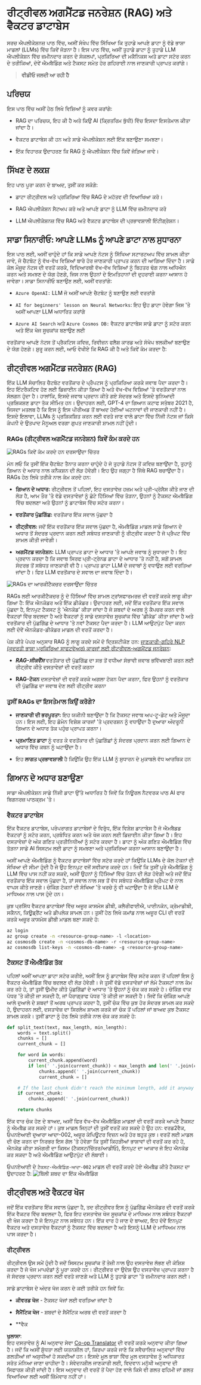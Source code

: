 <!--
CO_OP_TRANSLATOR_METADATA:
{
  "original_hash": "e2861bbca91c0567ef32bc77fe054f9e",
  "translation_date": "2025-05-20T01:13:08+00:00",
  "source_file": "15-rag-and-vector-databases/README.md",
  "language_code": "pa"
}
-->
# ਰੀਟ੍ਰੀਵਲ ਅਗਮੈਂਟਡ ਜਨਰੇਸ਼ਨ (RAG) ਅਤੇ ਵੈਕਟਰ ਡਾਟਾਬੇਸ

ਸਰਚ ਐਪਲੀਕੇਸ਼ਨਜ਼ ਪਾਠ ਵਿੱਚ, ਅਸੀਂ ਸੰਖੇਪ ਵਿੱਚ ਸਿੱਖਿਆ ਕਿ ਤੁਹਾਡੇ ਆਪਣੇ ਡਾਟਾ ਨੂੰ ਵੱਡੇ ਭਾਸ਼ਾ ਮਾਡਲਾਂ (LLMs) ਵਿੱਚ ਕਿਵੇਂ ਜੋੜਨਾ ਹੈ। ਇਸ ਪਾਠ ਵਿੱਚ, ਅਸੀਂ ਤੁਹਾਡੇ ਡਾਟਾ ਨੂੰ ਤੁਹਾਡੇ LLM ਐਪਲੀਕੇਸ਼ਨ ਵਿੱਚ ਜ਼ਮੀਨਦਾਰ ਕਰਨ ਦੇ ਸੰਕਲਪਾਂ, ਪ੍ਰਕਿਰਿਆ ਦੀ ਮਕੈਨਿਕਸ ਅਤੇ ਡਾਟਾ ਸਟੋਰ ਕਰਨ ਦੇ ਤਰੀਕਿਆਂ, ਦੋਵੇਂ ਐਮਬੈਡਿੰਗ ਅਤੇ ਟੈਕਸਟ ਸਮੇਤ ਹੋਰ ਗਹਿਰਾਈ ਨਾਲ ਜਾਣਕਾਰੀ ਪ੍ਰਾਪਤ ਕਰਾਂਗੇ।

> **ਵੀਡੀਓ ਜਲਦੀ ਆ ਰਹੀ ਹੈ**

## ਪਰਿਚਯ

ਇਸ ਪਾਠ ਵਿੱਚ ਅਸੀਂ ਹੇਠ ਲਿਖੇ ਵਿਸ਼ਿਆਂ ਨੂੰ ਕਵਰ ਕਰਾਂਗੇ:

- RAG ਦਾ ਪਰਿਚਯ, ਇਹ ਕੀ ਹੈ ਅਤੇ ਕਿਉਂ AI (ਕ੍ਰਿਤਰਿਮ ਬੁੱਧੀ) ਵਿੱਚ ਇਸਦਾ ਇਸਤੇਮਾਲ ਕੀਤਾ ਜਾਂਦਾ ਹੈ।

- ਵੈਕਟਰ ਡਾਟਾਬੇਸ ਕੀ ਹਨ ਅਤੇ ਸਾਡੇ ਐਪਲੀਕੇਸ਼ਨ ਲਈ ਇੱਕ ਬਣਾਉਣਾ ਸਮਝਣਾ।

- ਇੱਕ ਵਿਹਾਰਕ ਉਦਾਹਰਣ ਕਿ RAG ਨੂੰ ਐਪਲੀਕੇਸ਼ਨ ਵਿੱਚ ਕਿਵੇਂ ਜੋੜਿਆ ਜਾਵੇ।

## ਸਿੱਖਣ ਦੇ ਲਕਸ਼

ਇਹ ਪਾਠ ਪੂਰਾ ਕਰਨ ਦੇ ਬਾਅਦ, ਤੁਸੀਂ ਕਰ ਸਕੋਗੇ:

- ਡਾਟਾ ਰੀਟ੍ਰੀਵਲ ਅਤੇ ਪ੍ਰਕਿਰਿਆ ਵਿੱਚ RAG ਦੇ ਮਹੱਤਵ ਦੀ ਵਿਆਖਿਆ ਕਰੋ।

- RAG ਐਪਲੀਕੇਸ਼ਨ ਸੈਟਅਪ ਕਰੋ ਅਤੇ ਆਪਣੇ ਡਾਟਾ ਨੂੰ LLM ਵਿੱਚ ਜ਼ਮੀਨਦਾਰ ਕਰੋ

- LLM ਐਪਲੀਕੇਸ਼ਨਜ਼ ਵਿੱਚ RAG ਅਤੇ ਵੈਕਟਰ ਡਾਟਾਬੇਸ ਦੀ ਪ੍ਰਭਾਵਸ਼ਾਲੀ ਇੰਟੀਗ੍ਰੇਸ਼ਨ।

## ਸਾਡਾ ਸਿਨਾਰੀਓ: ਆਪਣੇ LLMs ਨੂੰ ਆਪਣੇ ਡਾਟਾ ਨਾਲ ਸੁਧਾਰਨਾ

ਇਸ ਪਾਠ ਲਈ, ਅਸੀਂ ਚਾਹੁੰਦੇ ਹਾਂ ਕਿ ਸਾਡੇ ਆਪਣੇ ਨੋਟਸ ਨੂੰ ਸਿੱਖਿਆ ਸਟਾਰਟਅਪ ਵਿੱਚ ਸ਼ਾਮਲ ਕੀਤਾ ਜਾਵੇ, ਜੋ ਚੈਟਬੋਟ ਨੂੰ ਵੱਖ-ਵੱਖ ਵਿਸ਼ਿਆਂ ਬਾਰੇ ਹੋਰ ਜਾਣਕਾਰੀ ਪ੍ਰਾਪਤ ਕਰਨ ਦੀ ਆਗਿਆ ਦਿੰਦਾ ਹੈ। ਸਾਡੇ ਕੋਲ ਮੌਜੂਦ ਨੋਟਸ ਦੀ ਵਰਤੋਂ ਕਰਕੇ, ਵਿਦਿਆਰਥੀ ਵੱਖ-ਵੱਖ ਵਿਸ਼ਿਆਂ ਨੂੰ ਬਿਹਤਰ ਢੰਗ ਨਾਲ ਅਧਿਐਨ ਕਰਨ ਅਤੇ ਸਮਝਣ ਦੇ ਯੋਗ ਹੋਣਗੇ, ਜਿਸ ਨਾਲ ਉਹਨਾਂ ਦੇ ਇਮਤਿਹਾਨਾਂ ਦੀ ਦੁਹਰਾਈ ਕਰਨਾ ਆਸਾਨ ਹੋ ਜਾਵੇਗਾ। ਸਾਡਾ ਸਿਨਾਰੀਓ ਬਣਾਉਣ ਲਈ, ਅਸੀਂ ਵਰਤਾਂਗੇ:

- `Azure OpenAI:` LLM ਜੋ ਅਸੀਂ ਆਪਣੇ ਚੈਟਬੋਟ ਨੂੰ ਬਣਾਉਣ ਲਈ ਵਰਤਾਂਗੇ

- `AI for beginners' lesson on Neural Networks`: ਇਹ ਉਹ ਡਾਟਾ ਹੋਵੇਗਾ ਜਿਸ 'ਤੇ ਅਸੀਂ ਆਪਣਾ LLM ਅਧਾਰਿਤ ਕਰਾਂਗੇ

- `Azure AI Search` ਅਤੇ `Azure Cosmos DB:` ਵੈਕਟਰ ਡਾਟਾਬੇਸ ਸਾਡੇ ਡਾਟਾ ਨੂੰ ਸਟੋਰ ਕਰਨ ਅਤੇ ਇੱਕ ਖੋਜ ਸੂਚਕਾਂਕ ਬਣਾਉਣ ਲਈ

ਵਰਤੋਂਕਾਰ ਆਪਣੇ ਨੋਟਸ ਤੋਂ ਪ੍ਰੈਕਟਿਸ ਕਵਿਜ਼, ਰਿਵੀਜ਼ਨ ਫਲੈਸ਼ ਕਾਰਡ ਅਤੇ ਸੰਖੇਪ ਝਲਕੀਆਂ ਬਣਾਉਣ ਦੇ ਯੋਗ ਹੋਣਗੇ। ਸ਼ੁਰੂ ਕਰਨ ਲਈ, ਆਓ ਵੇਖੀਏ ਕਿ RAG ਕੀ ਹੈ ਅਤੇ ਕਿਵੇਂ ਕੰਮ ਕਰਦਾ ਹੈ:

## ਰੀਟ੍ਰੀਵਲ ਅਗਮੈਂਟਡ ਜਨਰੇਸ਼ਨ (RAG)

ਇੱਕ LLM ਸੰਚਾਲਿਤ ਚੈਟਬੋਟ ਵਰਤੋਂਕਾਰ ਦੇ ਪ੍ਰੋੰਪਟਸ ਨੂੰ ਪ੍ਰਕਿਰਿਆ ਕਰਕੇ ਜਵਾਬ ਪੈਦਾ ਕਰਦਾ ਹੈ। ਇਹ ਇੰਟਰੈਕਟਿਵ ਹੋਣ ਲਈ ਡਿਜ਼ਾਈਨ ਕੀਤਾ ਗਿਆ ਹੈ ਅਤੇ ਵੱਖ-ਵੱਖ ਵਿਸ਼ਿਆਂ 'ਤੇ ਵਰਤੋਂਕਾਰਾਂ ਨਾਲ ਸੰਲਗਨ ਹੁੰਦਾ ਹੈ। ਹਾਲਾਂਕਿ, ਇਸਦੇ ਜਵਾਬ ਪ੍ਰਦਾਨ ਕੀਤੇ ਗਏ ਸੰਦਰਭ ਅਤੇ ਇਸਦੇ ਬੁਨਿਆਦੀ ਪ੍ਰਸ਼ਿਕਸ਼ਣ ਡਾਟਾ ਤੱਕ ਸੀਮਿਤ ਹਨ। ਉਦਾਹਰਨ ਲਈ, GPT-4 ਦਾ ਗਿਆਨ ਕਟਾਫ ਸਤੰਬਰ 2021 ਹੈ, ਜਿਸਦਾ ਮਤਲਬ ਹੈ ਕਿ ਇਸ ਨੂੰ ਇਸ ਪੀਰੀਅਡ ਤੋਂ ਬਾਅਦ ਹੋਈਆਂ ਘਟਨਾਵਾਂ ਦੀ ਜਾਣਕਾਰੀ ਨਹੀਂ ਹੈ। ਇਸਦੇ ਇਲਾਵਾ, LLMs ਨੂੰ ਪ੍ਰਸ਼ਿਕਸ਼ਿਤ ਕਰਨ ਲਈ ਵਰਤੇ ਜਾਣ ਵਾਲੇ ਡਾਟਾ ਵਿੱਚ ਨਿੱਜੀ ਨੋਟਸ ਜਾਂ ਕਿਸੇ ਕੰਪਨੀ ਦੇ ਉਤਪਾਦ ਮੈਨੂਅਲ ਵਰਗਾ ਗੁਪਤ ਜਾਣਕਾਰੀ ਸ਼ਾਮਲ ਨਹੀਂ ਹੁੰਦੀ।

### RAGs (ਰੀਟ੍ਰੀਵਲ ਅਗਮੈਂਟਡ ਜਨਰੇਸ਼ਨ) ਕਿਵੇਂ ਕੰਮ ਕਰਦੇ ਹਨ

![RAGs ਕਿਵੇਂ ਕੰਮ ਕਰਦੇ ਹਨ ਦਰਸਾਉਂਦਾ ਚਿੱਤਰ](../../../translated_images/how-rag-works.d87a7ed9c30f43126bb9e8e259be5d66e16cd1fef65374e6914746ba9bfb0b2f.pa.png)

ਮੰਨ ਲਓ ਕਿ ਤੁਸੀਂ ਇੱਕ ਚੈਟਬੋਟ ਤੈਨਾਤ ਕਰਨਾ ਚਾਹੁੰਦੇ ਹੋ ਜੋ ਤੁਹਾਡੇ ਨੋਟਸ ਤੋਂ ਕਵਿਜ਼ ਬਣਾਉਂਦਾ ਹੈ, ਤੁਹਾਨੂੰ ਗਿਆਨ ਦੇ ਅਧਾਰ ਨਾਲ ਕਨੈਕਸ਼ਨ ਦੀ ਲੋੜ ਹੋਵੇਗੀ। ਇਹ ਉਹ ਜਗ੍ਹਾ ਹੈ ਜਿੱਥੇ RAG ਬਚਾਉਂਦਾ ਹੈ। RAGs ਹੇਠ ਲਿਖੇ ਤਰੀਕੇ ਨਾਲ ਕੰਮ ਕਰਦੇ ਹਨ:

- **ਗਿਆਨ ਦੇ ਅਧਾਰ:** ਰੀਟ੍ਰੀਵਲ ਤੋਂ ਪਹਿਲਾਂ, ਇਹ ਦਸਤਾਵੇਜ਼ ਹਜ਼ਮ ਅਤੇ ਪ੍ਰੀ-ਪ੍ਰੋਸੈਸ ਕੀਤੇ ਜਾਣ ਦੀ ਲੋੜ ਹੈ, ਆਮ ਤੌਰ 'ਤੇ ਵੱਡੇ ਦਸਤਾਵੇਜ਼ਾਂ ਨੂੰ ਛੋਟੇ ਹਿੱਸਿਆਂ ਵਿੱਚ ਤੋੜਨਾ, ਉਹਨਾਂ ਨੂੰ ਟੈਕਸਟ ਐਮਬੈਡਿੰਗ ਵਿੱਚ ਬਦਲਣਾ ਅਤੇ ਉਹਨਾਂ ਨੂੰ ਡਾਟਾਬੇਸ ਵਿੱਚ ਸਟੋਰ ਕਰਨਾ।

- **ਵਰਤੋਂਕਾਰ ਪੁੱਛਗਿੱਛ:** ਵਰਤੋਂਕਾਰ ਇੱਕ ਸਵਾਲ ਪੁੱਛਦਾ ਹੈ

- **ਰੀਟ੍ਰੀਵਲ:** ਜਦੋਂ ਇੱਕ ਵਰਤੋਂਕਾਰ ਇੱਕ ਸਵਾਲ ਪੁੱਛਦਾ ਹੈ, ਐਮਬੈਡਿੰਗ ਮਾਡਲ ਸਾਡੇ ਗਿਆਨ ਦੇ ਅਧਾਰ ਤੋਂ ਸੰਦਰਭ ਪ੍ਰਦਾਨ ਕਰਨ ਲਈ ਸਬੰਧਤ ਜਾਣਕਾਰੀ ਨੂੰ ਰੀਟ੍ਰੀਵ ਕਰਦਾ ਹੈ ਜੋ ਪ੍ਰੋੰਪਟ ਵਿੱਚ ਸ਼ਾਮਲ ਕੀਤੀ ਜਾਵੇਗੀ।

- **ਅਗਮੈਂਟਡ ਜਨਰੇਸ਼ਨ:** LLM ਪ੍ਰਾਪਤ ਡਾਟਾ ਦੇ ਆਧਾਰ 'ਤੇ ਆਪਣੇ ਜਵਾਬ ਨੂੰ ਸੁਧਾਰਦਾ ਹੈ। ਇਹ ਪ੍ਰਦਾਨ ਕਰਦਾ ਹੈ ਕਿ ਜਵਾਬ ਸਿਰਫ ਪ੍ਰੀ-ਟ੍ਰੇਨਡ ਡਾਟਾ ਦੇ ਆਧਾਰ 'ਤੇ ਨਹੀਂ ਹੈ, ਸਗੋਂ ਸ਼ਾਮਲ ਸੰਦਰਭ ਤੋਂ ਸਬੰਧਤ ਜਾਣਕਾਰੀ ਵੀ ਹੈ। ਪ੍ਰਾਪਤ ਡਾਟਾ LLM ਦੇ ਜਵਾਬਾਂ ਨੂੰ ਵਧਾਉਣ ਲਈ ਵਰਤਿਆ ਜਾਂਦਾ ਹੈ। ਫਿਰ LLM ਵਰਤੋਂਕਾਰ ਦੇ ਸਵਾਲ ਦਾ ਜਵਾਬ ਦਿੰਦਾ ਹੈ।

![RAGs ਦਾ ਆਰਕੀਟੈਕਚਰ ਦਰਸਾਉਂਦਾ ਚਿੱਤਰ](../../../translated_images/encoder-decode.75eebc7093ccefec17568eebc80d3d0b831ecf2ea204566377a04c77a5a57ebb.pa.png)

RAGs ਲਈ ਆਰਕੀਟੈਕਚਰ ਨੂੰ ਦੋ ਹਿੱਸਿਆਂ ਵਿੱਚ ਸ਼ਾਮਲ ਟ੍ਰਾਂਸਫਾਰਮਰਜ਼ ਦੀ ਵਰਤੋਂ ਕਰਕੇ ਲਾਗੂ ਕੀਤਾ ਗਿਆ ਹੈ: ਇੱਕ ਐਨਕੋਡਰ ਅਤੇ ਇੱਕ ਡੀਕੋਡਰ। ਉਦਾਹਰਣ ਲਈ, ਜਦੋਂ ਇੱਕ ਵਰਤੋਂਕਾਰ ਇੱਕ ਸਵਾਲ ਪੁੱਛਦਾ ਹੈ, ਇਨਪੁਟ ਟੈਕਸਟ ਨੂੰ 'ਐਨਕੋਡ' ਕੀਤਾ ਜਾਂਦਾ ਹੈ ਜੋ ਸ਼ਬਦਾਂ ਦੇ ਅਰਥ ਨੂੰ ਕੈਪਚਰ ਕਰਨ ਵਾਲੇ ਵੈਕਟਰਾਂ ਵਿੱਚ ਬਦਲਦਾ ਹੈ ਅਤੇ ਵੈਕਟਰਾਂ ਨੂੰ ਸਾਡੇ ਦਸਤਾਵੇਜ਼ ਸੂਚਕਾਂਕ ਵਿੱਚ 'ਡੀਕੋਡ' ਕੀਤਾ ਜਾਂਦਾ ਹੈ ਅਤੇ ਵਰਤੋਂਕਾਰ ਦੀ ਪੁੱਛਗਿੱਛ ਦੇ ਆਧਾਰ 'ਤੇ ਨਵਾਂ ਟੈਕਸਟ ਪੈਦਾ ਕਰਦਾ ਹੈ। LLM ਆਉਟਪੁੱਟ ਪੈਦਾ ਕਰਨ ਲਈ ਦੋਵੇਂ ਐਨਕੋਡਰ-ਡੀਕੋਡਰ ਮਾਡਲ ਦੀ ਵਰਤੋਂ ਕਰਦਾ ਹੈ।

ਪੇਸ਼ ਕੀਤੇ ਪੇਪਰ ਅਨੁਸਾਰ RAG ਨੂੰ ਲਾਗੂ ਕਰਦੇ ਸਮੇਂ ਦੋ ਦ੍ਰਿਸ਼ਟੀਕੋਣ ਹਨ: [ਜਾਣਕਾਰੀ-ਗਹਿਰੇ NLP (ਕੁਦਰਤੀ ਭਾਸ਼ਾ ਪ੍ਰਕਿਰਿਆ ਸਾਫਟਵੇਅਰ) ਕਾਰਜਾਂ ਲਈ ਰੀਟ੍ਰੀਵਲ-ਅਗਮੈਂਟਡ ਜਨਰੇਸ਼ਨ](https://arxiv.org/pdf/2005.11401.pdf?WT.mc_id=academic-105485-koreyst):

- **_RAG-ਸੀਕਵੈਂਸ_** ਵਰਤੋਂਕਾਰ ਦੀ ਪੁੱਛਗਿੱਛ ਦਾ ਸਭ ਤੋਂ ਵਧੀਆ ਸੰਭਾਵੀ ਜਵਾਬ ਭਵਿੱਖਬਾਣੀ ਕਰਨ ਲਈ ਰੀਟ੍ਰੀਵ ਕੀਤੇ ਦਸਤਾਵੇਜ਼ਾਂ ਦੀ ਵਰਤੋਂ ਕਰਨਾ

- **RAG-ਟੋਕਨ** ਦਸਤਾਵੇਜ਼ਾਂ ਦੀ ਵਰਤੋਂ ਕਰਕੇ ਅਗਲਾ ਟੋਕਨ ਪੈਦਾ ਕਰਨਾ, ਫਿਰ ਉਹਨਾਂ ਨੂੰ ਵਰਤੋਂਕਾਰ ਦੀ ਪੁੱਛਗਿੱਛ ਦਾ ਜਵਾਬ ਦੇਣ ਲਈ ਰੀਟ੍ਰੀਵ ਕਰਨਾ

### ਤੁਸੀਂ RAGs ਦਾ ਇਸਤੇਮਾਲ ਕਿਉਂ ਕਰੋਗੇ?

- **ਜਾਣਕਾਰੀ ਦੀ ਭਰਪੂਰਤਾ:** ਇਹ ਯਕੀਨੀ ਬਣਾਉਂਦਾ ਹੈ ਕਿ ਟੈਕਸਟ ਜਵਾਬ ਅਪ-ਟੂ-ਡੇਟ ਅਤੇ ਮੌਜੂਦਾ ਹਨ। ਇਸ ਲਈ, ਇਹ ਡੋਮੇਨ ਵਿਸ਼ੇਸ਼ ਕਾਰਜਾਂ 'ਤੇ ਪ੍ਰਦਰਸ਼ਨ ਨੂੰ ਵਧਾਉਂਦਾ ਹੈ ਦੁਆਰਾ ਅੰਦਰੂਨੀ ਗਿਆਨ ਦੇ ਅਧਾਰ ਤੱਕ ਪਹੁੰਚ ਪ੍ਰਾਪਤ ਕਰਨਾ।

- **ਪ੍ਰਮਾਣਿਤ ਡਾਟਾ** ਨੂੰ ਵਰਤ ਕੇ ਵਰਤੋਂਕਾਰ ਦੀ ਪੁੱਛਗਿੱਛਾਂ ਨੂੰ ਸੰਦਰਭ ਪ੍ਰਦਾਨ ਕਰਨ ਲਈ ਗਿਆਨ ਦੇ ਅਧਾਰ ਵਿੱਚ ਕਥਨ ਨੂੰ ਘਟਾਉਂਦਾ ਹੈ।

- ਇਹ **ਲਾਗਤ ਪ੍ਰਭਾਵਸ਼ਾਲੀ** ਹੈ ਕਿਉਂਕਿ ਉਹ ਇੱਕ LLM ਨੂੰ ਸੁਧਾਰਨ ਦੇ ਮੁਕਾਬਲੇ ਵੱਧ ਆਰਥਿਕ ਹਨ

## ਗਿਆਨ ਦੇ ਅਧਾਰ ਬਣਾਉਣਾ

ਸਾਡਾ ਐਪਲੀਕੇਸ਼ਨ ਸਾਡੇ ਨਿੱਜੀ ਡਾਟਾ ਉੱਤੇ ਅਧਾਰਿਤ ਹੈ ਜਿਵੇਂ ਕਿ ਨਿਊਰਲ ਨੈਟਵਰਕ ਪਾਠ AI ਫਾਰ ਬਿਗਨਰਜ਼ ਪਾਠਕ੍ਰਮ 'ਤੇ।

### ਵੈਕਟਰ ਡਾਟਾਬੇਸ

ਇੱਕ ਵੈਕਟਰ ਡਾਟਾਬੇਸ, ਪਰੰਪਰਾਗਤ ਡਾਟਾਬੇਸਾਂ ਦੇ ਵਿਰੁੱਧ, ਇੱਕ ਵਿਸ਼ੇਸ਼ ਡਾਟਾਬੇਸ ਹੈ ਜੋ ਐਮਬੈਡਡ ਵੈਕਟਰਾਂ ਨੂੰ ਸਟੋਰ ਕਰਨ, ਪ੍ਰਬੰਧਿਤ ਕਰਨ ਅਤੇ ਖੋਜ ਕਰਨ ਲਈ ਡਿਜ਼ਾਈਨ ਕੀਤਾ ਗਿਆ ਹੈ। ਇਹ ਦਸਤਾਵੇਜ਼ਾਂ ਦੇ ਅੰਕ ਗਣਿਤ ਪ੍ਰਤੀਨਿਧੀਆਂ ਨੂੰ ਸਟੋਰ ਕਰਦਾ ਹੈ। ਡਾਟਾ ਨੂੰ ਅੰਕ ਗਣਿਤ ਐਮਬੈਡਿੰਗ ਵਿੱਚ ਤੋੜਨਾ ਸਾਡੇ AI ਸਿਸਟਮ ਲਈ ਡਾਟਾ ਨੂੰ ਸਮਝਣਾ ਅਤੇ ਪ੍ਰਕਿਰਿਆ ਕਰਨਾ ਆਸਾਨ ਬਣਾਉਂਦਾ ਹੈ।

ਅਸੀਂ ਆਪਣੇ ਐਮਬੈਡਿੰਗ ਨੂੰ ਵੈਕਟਰ ਡਾਟਾਬੇਸਾਂ ਵਿੱਚ ਸਟੋਰ ਕਰਦੇ ਹਾਂ ਕਿਉਂਕਿ LLMs ਦੇ ਕੋਲ ਟੋਕਨਾਂ ਦੀ ਸੰਖਿਆ ਦੀ ਸੀਮਾ ਹੁੰਦੀ ਹੈ ਜੋ ਉਹ ਇਨਪੁਟ ਵਜੋਂ ਸਵੀਕਾਰ ਕਰਦੇ ਹਨ। ਜਿਵੇਂ ਕਿ ਤੁਸੀਂ ਪੂਰੇ ਐਮਬੈਡਿੰਗ ਨੂੰ LLM ਵਿੱਚ ਪਾਸ ਨਹੀਂ ਕਰ ਸਕਦੇ, ਅਸੀਂ ਉਹਨਾਂ ਨੂੰ ਹਿੱਸਿਆਂ ਵਿੱਚ ਤੋੜਨ ਦੀ ਲੋੜ ਹੋਵੇਗੀ ਅਤੇ ਜਦੋਂ ਇੱਕ ਵਰਤੋਂਕਾਰ ਇੱਕ ਸਵਾਲ ਪੁੱਛਦਾ ਹੈ, ਤਾਂ ਸਵਾਲ ਨਾਲ ਸਭ ਤੋਂ ਵੱਧ ਸਬੰਧਤ ਐਮਬੈਡਿੰਗ ਪ੍ਰੋੰਪਟ ਦੇ ਨਾਲ ਵਾਪਸ ਕੀਤੇ ਜਾਣਗੇ। ਚੰਕਿੰਗ ਟੋਕਨਾਂ ਦੀ ਸੰਖਿਆ 'ਤੇ ਖਰਚੇ ਨੂੰ ਵੀ ਘਟਾਉਂਦਾ ਹੈ ਜੋ ਇੱਕ LLM ਦੇ ਮਾਧਿਅਮ ਨਾਲ ਪਾਸ ਹੁੰਦੇ ਹਨ।

ਕੁਝ ਪ੍ਰਸਿੱਧ ਵੈਕਟਰ ਡਾਟਾਬੇਸਾਂ ਵਿੱਚ ਅਜ਼ੂਰ ਕਾਸਮੋਸ ਡੀਬੀ, ਕਲੈਰੀਫਾਈਐ, ਪਾਈਨਕੋਨ, ਕ੍ਰੋਮਾਡੀਬੀ, ਸਕੈਨਨ, ਕਿਊਡ੍ਰੈਂਟ ਅਤੇ ਡੀਪਲੇਕ ਸ਼ਾਮਲ ਹਨ। ਤੁਸੀਂ ਹੇਠ ਲਿਖੇ ਕਮਾਂਡ ਨਾਲ ਅਜ਼ੂਰ CLI ਦੀ ਵਰਤੋਂ ਕਰਕੇ ਅਜ਼ੂਰ ਕਾਸਮੋਸ ਡੀਬੀ ਮਾਡਲ ਬਣਾ ਸਕਦੇ ਹੋ:

```bash
az login
az group create -n <resource-group-name> -l <location>
az cosmosdb create -n <cosmos-db-name> -r <resource-group-name>
az cosmosdb list-keys -n <cosmos-db-name> -g <resource-group-name>
```

### ਟੈਕਸਟ ਤੋਂ ਐਮਬੈਡਿੰਗ ਤੱਕ

ਪਹਿਲਾਂ ਅਸੀਂ ਆਪਣਾ ਡਾਟਾ ਸਟੋਰ ਕਰੀਏ, ਅਸੀਂ ਇਸ ਨੂੰ ਡਾਟਾਬੇਸ ਵਿੱਚ ਸਟੋਰ ਕਰਨ ਤੋਂ ਪਹਿਲਾਂ ਇਸ ਨੂੰ ਵੈਕਟਰ ਐਮਬੈਡਿੰਗ ਵਿੱਚ ਬਦਲਣ ਦੀ ਲੋੜ ਹੋਵੇਗੀ। ਜੇ ਤੁਸੀਂ ਵੱਡੇ ਦਸਤਾਵੇਜ਼ਾਂ ਜਾਂ ਲੰਮੇ ਟੈਕਸਟਾਂ ਨਾਲ ਕੰਮ ਕਰ ਰਹੇ ਹੋ, ਤਾਂ ਤੁਸੀਂ ਉਮੀਦ ਕੀਤੇ ਪੁੱਛਗਿੱਛਾਂ ਦੇ ਆਧਾਰ 'ਤੇ ਉਹਨਾਂ ਨੂੰ ਚੰਕ ਕਰ ਸਕਦੇ ਹੋ। ਚੰਕਿੰਗ ਵਾਕ ਪੱਧਰ 'ਤੇ ਕੀਤੀ ਜਾ ਸਕਦੀ ਹੈ, ਜਾਂ ਪੈਰਾਗ੍ਰਾਫ ਪੱਧਰ 'ਤੇ ਕੀਤੀ ਜਾ ਸਕਦੀ ਹੈ। ਜਿਵੇਂ ਕਿ ਚੰਕਿੰਗ ਆਪਣੇ ਆਲੇ ਦੁਆਲੇ ਦੇ ਸ਼ਬਦਾਂ ਤੋਂ ਅਰਥ ਪ੍ਰਾਪਤ ਕਰਦਾ ਹੈ, ਤੁਸੀਂ ਚੰਕ ਵਿੱਚ ਕੁਝ ਹੋਰ ਸੰਦਰਭ ਸ਼ਾਮਲ ਕਰ ਸਕਦੇ ਹੋ, ਉਦਾਹਰਨ ਲਈ, ਦਸਤਾਵੇਜ਼ ਦਾ ਸਿਰਲੇਖ ਸ਼ਾਮਲ ਕਰਕੇ ਜਾਂ ਚੰਕ ਤੋਂ ਪਹਿਲਾਂ ਜਾਂ ਬਾਅਦ ਕੁਝ ਟੈਕਸਟ ਸ਼ਾਮਲ ਕਰਕੇ। ਤੁਸੀਂ ਡਾਟਾ ਨੂੰ ਹੇਠ ਲਿਖੇ ਤਰੀਕੇ ਨਾਲ ਚੰਕ ਕਰ ਸਕਦੇ ਹੋ:

```python
def split_text(text, max_length, min_length):
    words = text.split()
    chunks = []
    current_chunk = []

    for word in words:
        current_chunk.append(word)
        if len(' '.join(current_chunk)) < max_length and len(' '.join(current_chunk)) > min_length:
            chunks.append(' '.join(current_chunk))
            current_chunk = []

    # If the last chunk didn't reach the minimum length, add it anyway
    if current_chunk:
        chunks.append(' '.join(current_chunk))

    return chunks
```

ਇੱਕ ਵਾਰ ਚੰਕ ਹੋਣ ਦੇ ਬਾਅਦ, ਅਸੀਂ ਫਿਰ ਵੱਖ-ਵੱਖ ਐਮਬੈਡਿੰਗ ਮਾਡਲਾਂ ਦੀ ਵਰਤੋਂ ਕਰਕੇ ਆਪਣੇ ਟੈਕਸਟ ਨੂੰ ਐਮਬੈਡ ਕਰ ਸਕਦੇ ਹਾਂ। ਕੁਝ ਮਾਡਲ ਜਿਨ੍ਹਾਂ ਦੀ ਤੁਸੀਂ ਵਰਤੋਂ ਕਰ ਸਕਦੇ ਹੋ ਉਹ ਹਨ: ਵਰਡ2ਵੈਕ, ਓਪਨਏਆਈ ਦੁਆਰਾ ਆਦਾ-002, ਅਜ਼ੂਰ ਕੰਪਿਊਟਰ ਵਿਜ਼ਨ ਅਤੇ ਹੋਰ ਬਹੁਤ ਕੁਝ। ਵਰਤੋਂ ਲਈ ਮਾਡਲ ਦੀ ਚੋਣ ਕਰਨ ਦਾ ਨਿਰਭਰ ਇਸ ਗੱਲ 'ਤੇ ਹੋਵੇਗਾ ਕਿ ਤੁਸੀਂ ਕਿਹੜੀਆਂ ਭਾਸ਼ਾਵਾਂ ਦੀ ਵਰਤੋਂ ਕਰ ਰਹੇ ਹੋ, ਐਨਕੋਡ ਕੀਤਾ ਸਮੱਗਰੀ ਦਾ ਕਿਸਮ (ਟੈਕਸਟ/ਚਿੱਤਰ/ਆਡੀਓ), ਇਨਪੁਟ ਦਾ ਆਕਾਰ ਜੋ ਇਹ ਐਨਕੋਡ ਕਰ ਸਕਦਾ ਹੈ ਅਤੇ ਐਮਬੈਡਿੰਗ ਆਉਟਪੁੱਟ ਦੀ ਲੰਬਾਈ।

ਓਪਨਏਆਈ ਦੇ `ਟੈਕਸਟ-ਐਮਬੈਡਿੰਗ-ਆਦਾ-002` ਮਾਡਲ ਦੀ ਵਰਤੋਂ ਕਰਦੇ ਹੋਏ ਐਮਬੈਡ ਕੀਤੇ ਟੈਕਸਟ ਦਾ ਉਦਾਹਰਣ ਹੈ:
![ਬਿੱਲੀ ਸ਼ਬਦ ਦਾ ਇੱਕ ਐਮਬੈਡਿੰਗ](../../../translated_images/cat.3db013cbca4fd5d90438ea7b312ad0364f7686cf79931ab15cd5922151aea53e.pa.png)

## ਰੀਟ੍ਰੀਵਲ ਅਤੇ ਵੈਕਟਰ ਖੋਜ

ਜਦੋਂ ਇੱਕ ਵਰਤੋਂਕਾਰ ਇੱਕ ਸਵਾਲ ਪੁੱਛਦਾ ਹੈ, ਤਦ ਰੀਟ੍ਰੀਵਰ ਇਸ ਨੂੰ ਪੁੱਛਗਿੱਛ ਐਨਕੋਡਰ ਦੀ ਵਰਤੋਂ ਕਰਕੇ ਇੱਕ ਵੈਕਟਰ ਵਿੱਚ ਬਦਲਦਾ ਹੈ, ਫਿਰ ਇਹ ਦਸਤਾਵੇਜ਼ ਖੋਜ ਸੂਚਕਾਂਕ ਦੇ ਮਾਧਿਅਮ ਨਾਲ ਸਬੰਧਤ ਵੈਕਟਰਾਂ ਦੀ ਖੋਜ ਕਰਦਾ ਹੈ ਜੋ ਇਨਪੁਟ ਨਾਲ ਸਬੰਧਤ ਹਨ। ਇੱਕ ਵਾਰ ਹੋ ਜਾਣ ਦੇ ਬਾਅਦ, ਇਹ ਦੋਵੇਂ ਇਨਪੁਟ ਵੈਕਟਰ ਅਤੇ ਦਸਤਾਵੇਜ਼ ਵੈਕਟਰਾਂ ਨੂੰ ਟੈਕਸਟ ਵਿੱਚ ਬਦਲਦਾ ਹੈ ਅਤੇ ਇਸਨੂੰ LLM ਦੇ ਮਾਧਿਅਮ ਨਾਲ ਪਾਸ ਕਰਦਾ ਹੈ।

### ਰੀਟ੍ਰੀਵਲ

ਰੀਟ੍ਰੀਵਲ ਉਸ ਸਮੇਂ ਹੁੰਦੀ ਹੈ ਜਦੋਂ ਸਿਸਟਮ ਸੂਚਕਾਂਕ ਤੋਂ ਤੇਜ਼ੀ ਨਾਲ ਉਹ ਦਸਤਾਵੇਜ਼ ਲੱਭਣ ਦੀ ਕੋਸ਼ਿਸ਼ ਕਰਦਾ ਹੈ ਜੋ ਖੋਜ ਮਾਪਦੰਡਾਂ ਨੂੰ ਪੂਰਾ ਕਰਦੇ ਹਨ। ਰੀਟ੍ਰੀਵਰ ਦਾ ਉਦੇਸ਼ ਉਹ ਦਸਤਾਵੇਜ਼ ਪ੍ਰਾਪਤ ਕਰਨਾ ਹੈ ਜੋ ਸੰਦਰਭ ਪ੍ਰਦਾਨ ਕਰਨ ਲਈ ਵਰਤੇ ਜਾਣਗੇ ਅਤੇ LLM ਨੂੰ ਤੁਹਾਡੇ ਡਾਟਾ 'ਤੇ ਜ਼ਮੀਨਦਾਰ ਕਰਨ ਲਈ।

ਸਾਡੇ ਡਾਟਾਬੇਸ ਦੇ ਅੰਦਰ ਖੋਜ ਕਰਨ ਦੇ ਕਈ ਤਰੀਕੇ ਹਨ ਜਿਵੇਂ ਕਿ:

- **ਕੀਵਰਡ ਖੋਜ** - ਟੈਕਸਟ ਖੋਜਾਂ ਲਈ ਵਰਤਿਆ ਜਾਂਦਾ ਹੈ

- **ਸੈਮੈਂਟਿਕ ਖੋਜ** - ਸ਼ਬਦਾਂ ਦੇ ਸੈਮੈਂਟਿਕ ਅਰਥ ਦੀ ਵਰਤੋਂ ਕਰਦਾ ਹੈ

- **ਵੈਕ

**ਖੁਲਾਸਾ**:  
ਇਹ ਦਸਤਾਵੇਜ਼ ਨੂੰ AI ਅਨੁਵਾਦ ਸੇਵਾ [Co-op Translator](https://github.com/Azure/co-op-translator) ਦੀ ਵਰਤੋਂ ਕਰਕੇ ਅਨੁਵਾਦ ਕੀਤਾ ਗਿਆ ਹੈ। ਜਦੋਂ ਕਿ ਅਸੀਂ ਸ਼ੁੱਧਤਾ ਲਈ ਯਤਨਸ਼ੀਲ ਹਾਂ, ਕਿਰਪਾ ਕਰਕੇ ਜਾਣੋ ਕਿ ਸਵੈਚਾਲਿਤ ਅਨੁਵਾਦਾਂ ਵਿੱਚ ਗਲਤੀਆਂ ਜਾਂ ਅਸੁਧੀਆਂ ਹੋ ਸਕਦੀਆਂ ਹਨ। ਇਸਦੇ ਮੂਲ ਭਾਸ਼ਾ ਵਿੱਚ ਮੂਲ ਦਸਤਾਵੇਜ਼ ਨੂੰ ਅਧਿਕਾਰਤ ਸਰੋਤ ਮੰਨਿਆ ਜਾਣਾ ਚਾਹੀਦਾ ਹੈ। ਸੰਵੇਦਨਸ਼ੀਲ ਜਾਣਕਾਰੀ ਲਈ, ਵਿਦਵਾਨ ਮਨੁੱਖੀ ਅਨੁਵਾਦ ਦੀ ਸਿਫਾਰਸ਼ ਕੀਤੀ ਜਾਂਦੀ ਹੈ। ਇਸ ਅਨੁਵਾਦ ਦੀ ਵਰਤੋਂ ਤੋਂ ਪੈਦਾ ਹੋਣ ਵਾਲੇ ਕਿਸੇ ਵੀ ਗਲਤ ਫਹਿਮੀ ਜਾਂ ਗਲਤ ਵਿਆਖਿਆ ਲਈ ਅਸੀਂ ਜ਼ਿੰਮੇਵਾਰ ਨਹੀਂ ਹਾਂ।